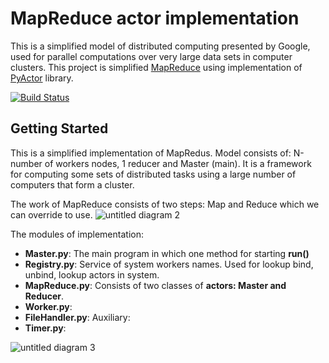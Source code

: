 # MapReduce actor implementation

This is a simplified model of distributed computing presented by Google, used for parallel computations over very large data sets in computer clusters. This project is simplified [MapReduce](https://en.wikipedia.org/wiki/MapReduce) using implementation of [PyActor](https://github.com/pedrotgn/pyactor) library.

[![Build Status](https://travis-ci.org/eighthgene/MapReduce-actor-implementation.svg?branch=master)](https://travis-ci.org/eighthgene/MapReduce-actor-implementation)

## Getting Started
This is a simplified implementation of MapRedus. Model consists of: N-number of workers nodes, 1 reducer and Master (main). It is a framework for computing some sets of distributed tasks using a large number of computers that form a cluster. 

The work of MapReduce consists of two steps: Map and Reduce which we can override to use.
![untitled diagram 2](https://user-images.githubusercontent.com/18737866/38579072-27e1c64e-3d06-11e8-8198-5135d03de87a.jpg)

The modules of implementation:
- **Master.py**: The main program in which one method for starting **run()**
- **Registry.py**: Service of system workers names. Used for lookup bind, unbind, lookup actors in system.
- **MapReduce.py**: Consists of two classes of **actors: Master and Reducer**.
- **Worker.py**:
- **FileHandler.py**:
Auxiliary:
- **Timer.py**:



![untitled diagram 3](https://user-images.githubusercontent.com/18737866/38579136-6371968a-3d06-11e8-9f71-3ccd8c2136ae.jpg)





